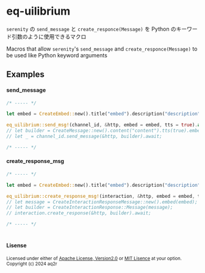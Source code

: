 # eq-uilibrium

`serenity` の `send_message` と `create_responce(Message)` を Python のキーワード引数のように使用できるマクロ

Macros that allow `serenity`'s `send_message` and `create_responce(Message)` to be used like Python keyword arguments

## Examples

#### send_message

```rust
/* ----- */

let embed = CreateEmbed::new().title("embed").description("description");

eq_uilibrium::send_msg!(channel_id, &http, embed = embed, tts = true).await;
// let builder = CreateMessage::new().content("content").tts(true).embed(embed);
// let _ = channel_id.send_message(&http, builder).await;

/* ----- */
```

#### create_response_msg
```rust
/* ----- */

let embed = CreateEmbed::new().title("embed").description("description");

eq_uilibrium::create_response_msg!(interaction, &http, embed = embed, tts = true).await;
// let message = CreateInteractionResponseMessage::new().embed(embed);
// let builder = CreateInteractionResponse::Message(message);
// interaction.create_response(&http, builder).await;

/* ----- */
```

#

#### Lisense

<sub>
Licensed under either of <a href="LICENCE-APACHE">Apache License, Version2.0</a> or
<a href="LICENCE-MIT">MIT Lisence</a> at your option.
</sub>
<br>
<sub>
Copyright (c) 2024 aq2r
</sub>
